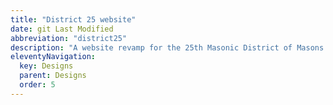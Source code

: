 ```yaml
---
title: "District 25 website"
date: git Last Modified
abbreviation: "district25"
description: "A website revamp for the 25th Masonic District of Masons in Massachusetts."
eleventyNavigation:
  key: Designs
  parent: Designs
  order: 5
---
```

